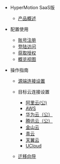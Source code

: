 * HyperMotion SaaS版
  * [产品概述](saas/1.saas.md)

* 配置使用
  * [账号注册](saas/2.register.md)
  * [登陆访问](saas/3.login.md)
  * [获取授权](saas/4.license.md)
  * [概览视图](saas/5.overview.md)

* 操作指南
  * [源端连接设置](saas/6.sourcon.md)
  * 目标云连接设置
  
    * [阿里云(公)](saas/tarcloud/aliyun.md)
	* [AWS](saas/tarcloud/AWS.md)
	* [华为云（公）](saas/tarcloud/TechWave.md)
    * [腾讯云（公）](saas/tarcloud/Tencent.md)
	* [金山云](saas/tarcloud/KingCloud.md)
    * [青云](saas/tarcloud/QingCloud.md)
    * [天翼云](saas/tarcloud/eCloud.md)
    * [UCloud](saas/tarcloud/UCloud.md)

  * [迁移向导](saas/7.migrawiz.md)
  


